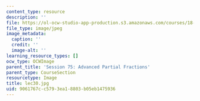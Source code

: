 ```yaml
---
content_type: resource
description: ''
file: https://ol-ocw-studio-app-production.s3.amazonaws.com/courses/18-01sc-single-variable-calculus-fall-2010/9061767cc5793ea18803b05eb1475936_lec30.jpg
file_type: image/jpeg
image_metadata:
  caption: ''
  credit: ''
  image-alt: ''
learning_resource_types: []
ocw_type: OCWImage
parent_title: 'Session 75: Advanced Partial Fractions'
parent_type: CourseSection
resourcetype: Image
title: lec30.jpg
uid: 9061767c-c579-3ea1-8803-b05eb1475936
---
```

